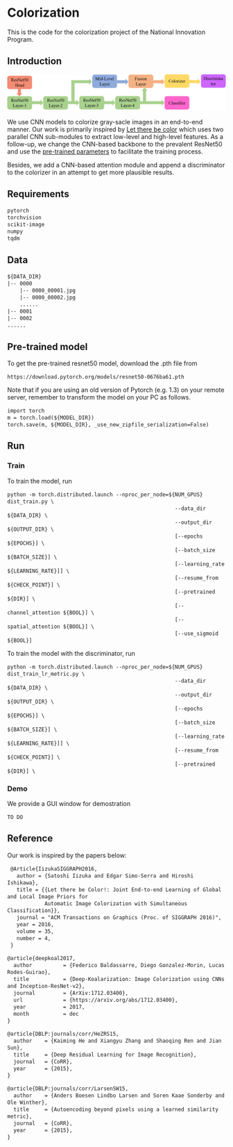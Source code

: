 # Colorization
This is the code for the colorization project of the National Innovation Program.

## Introduction
![Pipeline](https://github.com/wusize/colorization/blob/main/pipeline.png)

We use CNN models to colorize gray-sacle images in an end-to-end manner. Our work is primarily inspired by [Let there be color](https://github.com/satoshiiizuka/siggraph2016_colorization) which uses two parallel CNN sub-modules to extract low-level and high-level features. As a follow-up, we change the CNN-based backbone to the prevalent ResNet50 and use the [pre-trained parameters](https://download.pytorch.org/models/resnet50-0676ba61.pth) to facilitate the training process.

Besides, we add a CNN-based attention module and append a discriminator to the colorizer in an attempt to get more plausible results.

## Requirements

```
pytorch
torchvision
scikit-image
numpy
tqdm
```
## Data
```
${DATA_DIR}
|-- 0000
    |-- 0000_00001.jpg
    |-- 0000_00002.jpg
    ......
|-- 0001
|-- 0002
......
```

## Pre-trained model
To get the pre-trained resnet50 model, download the .pth file from
```
https://download.pytorch.org/models/resnet50-0676ba61.pth
```
Note that if you are using an old version of Pytorch (e.g. 1.3) on your remote server, remember to transform the model on your PC as follows.
```
import torch
m = torch.load(${MODEL_DIR})
torch.save(m, ${MODEL_DIR}, _use_new_zipfile_serialization=False)
```

## Run
### Train 
To train the model, run 
```
python -m torch.distributed.launch --nproc_per_node=${NUM_GPUS} dist_train.py \
                                                      --data_dir ${DATA_DIR} \
                                                      --output_dir ${OUTPUT_DIR} \
                                                      [--epochs ${EPOCHS}] \
                                                      [--batch_size ${BATCH_SIZE}] \
                                                      [--learning_rate ${LEARNING_RATE}]] \
                                                      [--resume_from ${CHECK_POINT}] \
                                                      [--pretrained ${DIR}] \
                                                      [--channel_attention ${BOOL}] \
                                                      [--spatial_attention ${BOOL}] \
                                                      [--use_sigmoid ${BOOL}] 
```
To train the model with the discriminator, run 
```
python -m torch.distributed.launch --nproc_per_node=${NUM_GPUS} dist_train_lr_metric.py \
                                                      --data_dir ${DATA_DIR} \
                                                      --output_dir ${OUTPUT_DIR} \ 
                                                      [--epochs ${EPOCHS}] \
                                                      [--batch_size ${BATCH_SIZE}] \
                                                      [--learning_rate ${LEARNING_RATE}]] \
                                                      [--resume_from ${CHECK_POINT}] \
                                                      [--pretrained ${DIR}] \
```
### Demo
We provide a GUI window for demostration
```
TO DO
```

## Reference
Our work is inspired by the papers below:
```
 @Article{IizukaSIGGRAPH2016,
   author = {Satoshi Iizuka and Edgar Simo-Serra and Hiroshi Ishikawa},
   title = {{Let there be Color!: Joint End-to-end Learning of Global and Local Image Priors for 
            Automatic Image Colorization with Simultaneous Classification}},
   journal = "ACM Transactions on Graphics (Proc. of SIGGRAPH 2016)",
   year = 2016,
   volume = 35,
   number = 4,
 }
```

```
@article{deepkoal2017,
  author          = {Federico Baldassarre, Diego Gonzalez-Morin, Lucas Rodes-Guirao},
  title           = {Deep-Koalarization: Image Colorization using CNNs and Inception-ResNet-v2},
  journal         = {ArXiv:1712.03400},
  url             = {https://arxiv.org/abs/1712.03400},
  year            = 2017,
  month           = dec
}
```
```
@article{DBLP:journals/corr/HeZRS15,
  author    = {Kaiming He and Xiangyu Zhang and Shaoqing Ren and Jian Sun},
  title     = {Deep Residual Learning for Image Recognition},
  journal   = {CoRR},
  year      = {2015},
}
```
```
@article{DBLP:journals/corr/LarsenSW15,
  author    = {Anders Boesen Lindbo Larsen and Soren Kaae Sonderby and Ole Winther},
  title     = {Autoencoding beyond pixels using a learned similarity metric},
  journal   = {CoRR},
  year      = {2015},
}
```
